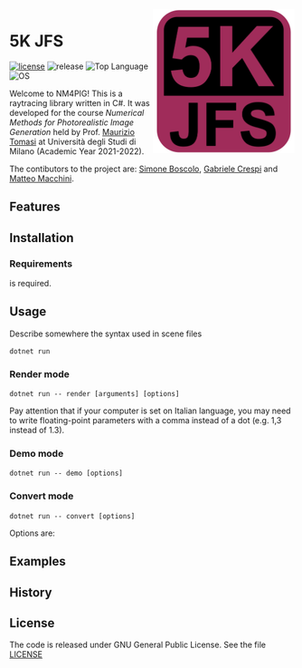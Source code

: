 <img align="right" width="250" src="https://github.com/simoneboscolo99/5K_JFS/blob/master/Logo.png"/>

# 5K JFS

[![license](https://img.shields.io/github/license/simoneboscolo99/5K_JFS?color=red)](./LICENSE)
![release](https://img.shields.io/github/v/release/simoneboscolo99/5K_JFS?color=brightgreen)
![Top Language](https://img.shields.io/github/languages/top/simoneboscolo99/5K_JFS)
![OS](https://img.shields.io/badge/OS-Linux%20%7C%20MacOS%20%7C%20Windows-yellow)

Welcome to NM4PIG!
This is a raytracing library written in C#. It was developed for the course _Numerical Methods for Photorealistic Image Generation_ held by Prof. [Maurizio Tomasi][1] at Università degli Studi di Milano (Academic Year 2021-2022).

The contibutors to the project are: [Simone Boscolo][2], [Gabriele Crespi][3] and [Matteo Macchini][4].

## Features

## Installation

### Requirements

is required.

## Usage

Describe somewhere the syntax used in scene files

    dotnet run

### Render mode

    dotnet run -- render [arguments] [options]
    
Pay attention that if your computer is set on Italian language, you may need to write floating-point parameters with a comma instead of a dot (e.g. 1,3 instead of 1.3).

### Demo mode

    dotnet run -- demo [options]

### Convert mode

    dotnet run -- convert [options]
    
Options are: 


## Examples

## History

## License
The code is released under GNU General Public License. See the file [LICENSE](./LICENSE)

[1]: https://github.com/ziotom78
[2]: https://github.com/simoneboscolo99
[3]: https://github.com/GabrieleCrespi
[4]: https://github.com/MatteoMacchini
